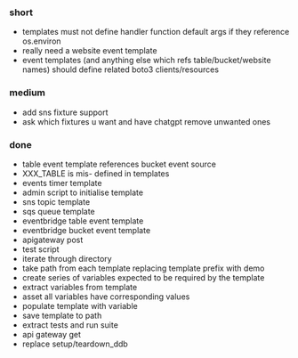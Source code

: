 ### short

- templates must not define handler function default args if they reference os.environ
- really need a website event template
- event templates (and anything else which refs table/bucket/website names) should define related boto3 clients/resources

### medium

- add sns fixture support
- ask which fixtures u want and have chatgpt remove unwanted ones

### done

- table event template references bucket event source
- XXX_TABLE is mis- defined in templates
- events timer template
- admin script to initialise template
- sns topic template
- sqs queue template
- eventbridge table event template
- eventbridge bucket event template
- apigateway post
- test script
- iterate through directory
- take path from each template replacing template prefix  with demo
- create series of variables expected to be required by the template
- extract variables from template
- asset all variables have corresponding values
- populate template with variable 
- save template to path 
- extract tests and run suite 
- api gateway get 
- replace setup/teardown_ddb
